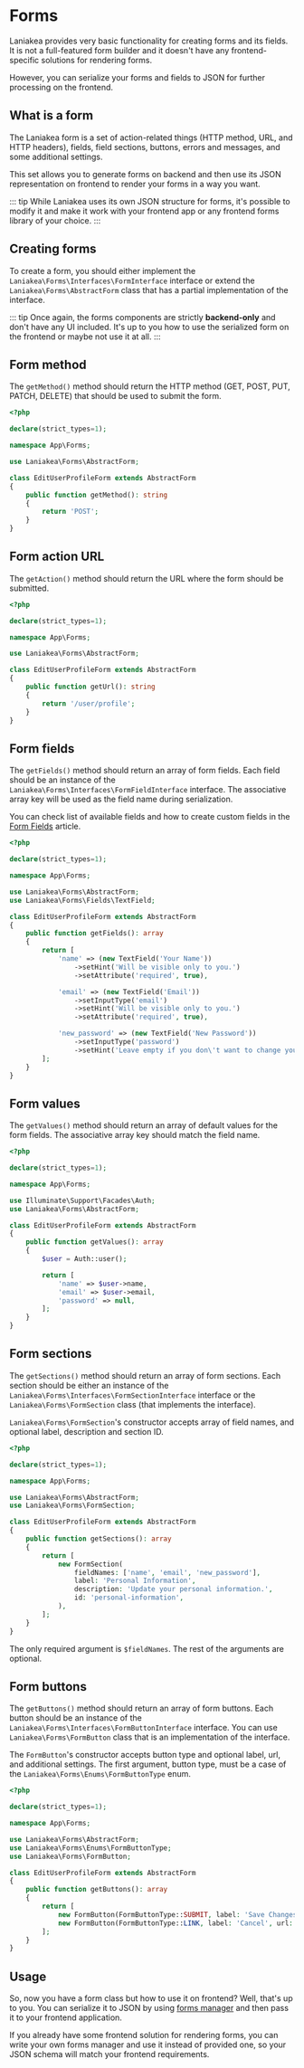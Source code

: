 # Forms

Laniakea provides very basic functionality for creating forms and its fields. It is not a full-featured form builder and
it doesn't have any frontend-specific solutions for rendering forms.

However, you can serialize your forms and fields to JSON for further processing on the frontend.

## What is a form

The Laniakea form is a set of action-related things (HTTP method, URL, and HTTP headers), fields, field sections,
buttons, errors and messages, and some additional settings.

This set allows you to generate forms on backend and then use its JSON representation on frontend to render
your forms in a way you want.

::: tip
While Laniakea uses its own JSON structure for forms, it's possible to modify it and make it work with your frontend
app or any frontend forms library of your choice.
:::

## Creating forms

To create a form, you should either implement the `Laniakea\Forms\Interfaces\FormInterface` interface or extend the
`Laniakea\Forms\AbstractForm` class that has a partial implementation of the interface.

::: tip
Once again, the forms components are strictly **backend-only** and don't have any UI included. It's up to you how
to use the serialized form on the frontend or maybe not use it at all.
:::

## Form method

The `getMethod()` method should return the HTTP method (GET, POST, PUT, PATCH, DELETE) that should be used to submit the form.

```php
<?php

declare(strict_types=1);

namespace App\Forms;

use Laniakea\Forms\AbstractForm;

class EditUserProfileForm extends AbstractForm
{
    public function getMethod(): string
    {
        return 'POST';
    }
}
```

## Form action URL

The `getAction()` method should return the URL where the form should be submitted.

```php
<?php

declare(strict_types=1);

namespace App\Forms;

use Laniakea\Forms\AbstractForm;

class EditUserProfileForm extends AbstractForm
{
    public function getUrl(): string
    {
        return '/user/profile';
    }
}
```

## Form fields

The `getFields()` method should return an array of form fields. Each field should be an instance of the
`Laniakea\Forms\Interfaces\FormFieldInterface` interface. The associative array key will be used as the field name
during serialization.

You can check list of available fields and how to create custom fields in the [Form Fields](/forms/fields) article.

```php
<?php

declare(strict_types=1);

namespace App\Forms;

use Laniakea\Forms\AbstractForm;
use Laniakea\Forms\Fields\TextField;

class EditUserProfileForm extends AbstractForm
{
    public function getFields(): array
    {
        return [
            'name' => (new TextField('Your Name'))
                ->setHint('Will be visible only to you.')
                ->setAttribute('required', true),

            'email' => (new TextField('Email'))
                ->setInputType('email')
                ->setHint('Will be visible only to you.')
                ->setAttribute('required', true),

            'new_password' => (new TextField('New Password'))
                ->setInputType('password')
                ->setHint('Leave empty if you don\'t want to change your password.'),
        ];
    }
}
```

## Form values

The `getValues()` method should return an array of default values for the form fields. The associative array key should
match the field name.

```php
<?php

declare(strict_types=1);

namespace App\Forms;

use Illuminate\Support\Facades\Auth;
use Laniakea\Forms\AbstractForm;

class EditUserProfileForm extends AbstractForm
{
    public function getValues(): array
    {
        $user = Auth::user();

        return [
            'name' => $user->name,
            'email' => $user->email,
            'password' => null,
        ];
    }
}
```

## Form sections

The `getSections()` method should return an array of form sections. Each section should be either an instance of the
`Laniakea\Forms\Interfaces\FormSectionInterface` interface or the `Laniakea\Forms\FormSection` class (that implements the interface).

`Laniakea\Forms\FormSection`'s constructor accepts array of field names, and optional label, description and section ID. 

```php
<?php

declare(strict_types=1);

namespace App\Forms;

use Laniakea\Forms\AbstractForm;
use Laniakea\Forms\FormSection;

class EditUserProfileForm extends AbstractForm
{
    public function getSections(): array
    {
        return [
            new FormSection(
                fieldNames: ['name', 'email', 'new_password'],
                label: 'Personal Information',
                description: 'Update your personal information.',
                id: 'personal-information',
            ),
        ];
    }
}
```

The only required argument is `$fieldNames`. The rest of the arguments are optional.

## Form buttons

The `getButtons()` method should return an array of form buttons. Each button should be an instance of the
`Laniakea\Forms\Interfaces\FormButtonInterface` interface. You can use `Laniakea\Forms\FormButton` class that is an implementation of the interface.

The `FormButton`'s constructor accepts button type and optional label, url, and additional settings. The first
argument, button type, must be a case of the `Laniakea\Forms\Enums\FormButtonType` enum.

```php
<?php

declare(strict_types=1);

namespace App\Forms;

use Laniakea\Forms\AbstractForm;
use Laniakea\Forms\Enums\FormButtonType;
use Laniakea\Forms\FormButton;

class EditUserProfileForm extends AbstractForm
{
    public function getButtons(): array
    {
        return [
            new FormButton(FormButtonType::SUBMIT, label: 'Save Changes'),
            new FormButton(FormButtonType::LINK, label: 'Cancel', url: '/'),
        ];
    }
}
```

## Usage

So, now you have a form class but how to use it on frontend? Well, that's up to you. You can serialize it to JSON by
using [forms manager](/forms/manager) and then pass it to your frontend application.

If you already have some frontend solution for rendering forms, you can write your own forms manager and use
it instead of provided one, so your JSON schema will match your frontend requirements.

